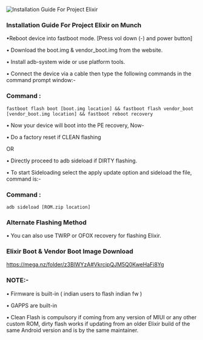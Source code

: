 ![Installation Guide For Project Elixir](https://i.imgur.com/3UmK6nS.png "Installation")

### Installation Guide For Project Elixir on Munch

•Reboot device into fastboot mode.
[Press vol down (-) and power button]

• Download the boot.img & vendor_boot.img from the website.

• Install adb-system wide or use platform tools. 

• Connect the device via a cable then type the following commands in the command prompt window:-

### Command :

```
fastboot flash boot [boot.img location] && fastboot flash vendor_boot [vendor_boot.img location] && fastboot reboot recovery
```

• Now your device will boot into the PE recovery, Now-

• Do a factory reset if CLEAN flashing

OR

• Directly proceed to adb sideload if DIRTY flashing.

• To start Sideloading select the apply update option and sideload the file, command is:-

### Command :

```
adb sideload [ROM.zip location]
```

### Alternate Flashing Method

• You can also use TWRP or OFOX recovery for flashing Elixir.


### Elixir Boot & Vendor Boot Image Download 

https://mega.nz/folder/z3BlWYzA#VkrcjpQJM5Q0KweHaFi8Yg


### NOTE:-
• Firmware is built-in ( indian users to flash indian fw )

• GAPPS are built-in

• Clean Flash is compulsory if coming from any version of MIUI or any other custom ROM, dirty flash works if updating from an older Elixir build of the same Android version and is by the same maintainer.
